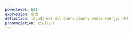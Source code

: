 ```yaml
---
powerlevel: 631
expression: 全力
definition: (n,adj-no) all one's power; whole energy; (P)
pronunciation: ぜんりょく
---
```

